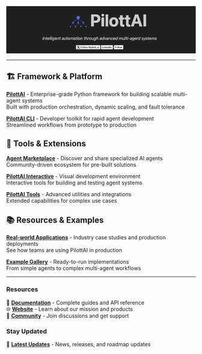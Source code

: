 <!-- <div align="center">
  <p align="center">
  <img src="logo.svg" width="30%" style="margin-right: -35px; vertical-align: middle;" />
  <span style="font-size: 80px; vertical-align: middle; margin-left: -35px;"><strong>PilottAI</strong></span>
</p>

  <p style="font-size: 20px; margin-top: -10px;">
    <em>Intelligent automation through advanced multi-agent systems</em>
  </p>

  <p>
    <a href="https://twitter.com/pilott_ai">
      <img src="https://img.shields.io/twitter/follow/pilott_ai?style=social" />
    </a>
    <a href="https://www.linkedin.com/company/pilottai/">
      <img src="https://img.shields.io/badge/LinkedIn-Follow-0077B5?style=social&logo=linkedin" />
    </a>
  </p>
</div> -->
<div align="center">
<img src="github.png" />

</div>

---

## 🏗️ Framework & Platform

**[PilottAI](https://github.com/pygig/pilottai)** - Enterprise-grade Python framework for building scalable multi-agent systems  
Built with production orchestration, dynamic scaling, and fault tolerance

**[PilottAI CLI](https://github.com/pygig/pilottai-cli)** - Developer toolkit for rapid agent development  
Streamlined workflows from prototype to production

## 🎯 Tools & Extensions

**[Agent Marketplace](https://github.com/pygig/pilottai-agent-marketplace)** - Discover and share specialized AI agents  
Community-driven ecosystem for pre-built solutions

**[PilottAI Interactive](https://github.com/pygig/pilottai-interactive)** - Visual development environment  
Interactive tools for building and testing agent systems

**[PilottAI Tools](https://github.com/pygig/pilottai-tools)** - Advanced utilities and integrations  
Extended capabilities for complex use cases

## 📚 Resources & Examples

**[Real-world Applications](https://github.com/pygig/pilottai-in-industry)** - Industry case studies and production deployments  
See how teams are using PilottAI in production

**[Example Gallery](https://github.com/pygig/pilottai-examples)** - Ready-to-run implementations  
From simple agents to complex multi-agent workflows

---

### Resources

📖 **[Documentation](https://docs.pilottai.com)** - Complete guides and API reference  
🌐 **[Website](https://pilottai.com)** - Learn about our mission and products  
💬 **[Community](https://discord.com/channels/1351243803536789606)** - Join discussions and get support

### Stay Updated

📢 **[Latest Updates](https://github.com/pygig/pilottai-announcements)** - News, releases, and roadmap updates
